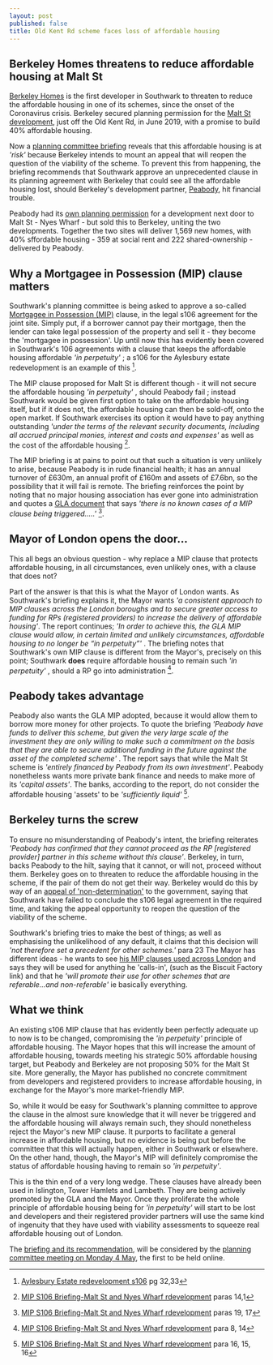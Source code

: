 ```yaml
---
layout: post
published: false
title: Old Kent Rd scheme faces loss of affordable housing
---
```

## Berkeley Homes threatens to reduce affordable housing at Malt St

[Berkeley Homes](http://www.berkeley-oldkentroad.co.uk/) is the first developer in Southwark to threaten to reduce the affordable housing in one of its schemes, since the onset of the Coronavirus crisis.  Berkeley secured planning permission for the [Malt St development](https://planning.southwark.gov.uk/online-applications-old/simpleSearchResults.do?action=firstPage), just off the Old Kent Rd, in June 2019, with a promise to build 40% affordable housing.  

Now a [planning committee briefing](http://moderngov.southwark.gov.uk/documents/s88488/Report%20Mortgagee%20in%20possession%20S106%20clause-%20Malt%20Street%20redevelopment.pdf) reveals that this affordable housing is at _'risk'_  because Berkeley intends to mount an appeal that will reopen the question of the viability of the scheme.  To prevent this from happening, the briefing recommends that Southwark approve an unprecedented clause in its planning agreement with Berkeley that could see all the affordable housing lost, should Berkeley's development partner, [Peabody](https://www.peabodysales.co.uk/blog/future-developments-sales-launches/peabody-secure-deal-to-deliver-224-new-shared-ownership-homes-in-southwark-in-collaboration-with-berkeley-homes/), hit financial trouble.

Peabody had its [own planning permission](http://moderngov.southwark.gov.uk/documents/s77120/Item%203%20-%20Report%2017AP4596.pdf) for a development next door to Malt St - Nyes Wharf - but sold this to Berkeley, uniting the two developments.  Together the two sites will deliver 1,569 new homes, with 40% sffordable housing - 359 at social rent and 222 shared-ownership - delivered by Peabody.

## Why a Mortgagee in Possession (MIP) clause matters

Southwark's planning committee is being asked to approve a so-called [Mortgagee in Possession (MIP)](https://www.oxfordreference.com/view/10.1093/oi/authority.20110803100211114) clause, in the legal s106 agreement for the joint site.  Simply put, if a borrower cannot pay their mortgage, then the lender can take legal possession of the property and sell it - they become the 'mortgagee in possession'.  Up until now this has evidently been covered in Southwark's 106 agreements with a clause that keeps the affordable housing affordable _'in perpetuity'_ ; a s106 for the Aylesbury estate redevelopment is an example of this [^1].

The MIP clause proposed for Malt St is different though - it will not secure the affordable housing _'in perpetuity'_ , should Peabody fail  ; instead Southwark would be given first option to take on the affordable housing itself, but if it does not, the affordable housing can then be sold-off, onto the open market.  If Southwark exercises its option it would have to pay anything outstanding _'under the terms of the relevant security documents, including all accrued principal monies, interest and costs and expenses'_ as well as the cost of the affordable housing [^2]. 

The MIP briefing is at pains to point out that such a situation is very unlikely to arise, because Peabody is in rude financial health; it has an annual turnover of £630m, an annual profit of £160m and assets of £7.6bn, so the possibility that it will fail is remote.  The briefing reinforces the point by noting that no major housing association has ever gone into administration and quotes a [GLA document](https://www.housing.org.uk/globalassets/files/resource-files/gla_practice_note_mortgagee_in_possession_january_2019.pdf) that says _'there is no known cases of a MIP clause being triggered.....'_ [^3].

## Mayor of London opens the door...

This all begs an obvious question - why replace a MIP clause that protects affordable housing, in all circumstances, even unlikely ones, with a clause that does not?  

Part of the answer is that this is what the Mayor of London wants.  As Southwark's briefing explains it, the Mayor wants  _'a consistent approach to MIP clauses across the London boroughs and to secure greater access to funding for RPs (registered providers) to increase the delivery of affordable housing'_.  The report continues; _'In order to achieve this, the GLA MIP clause would allow, in certain limited and unlikely circumstances, affordable housing to no longer be “in perpetuity”'_ .  The briefing notes that Southwark's own MIP clause is different from the Mayor's, precisely on this point; Southwark **does** require affordable housing to remain such _'in perpetuity'_ , should a RP go into administration [^4]. 

## Peabody takes advantage

Peabody also wants the GLA MIP adopted, because it would allow them to borrow more money for other projects.  To quote the briefing _'Peabody have funds to deliver this scheme, but given the very large scale of the investment they are only willing to make such a commitment on the basis that they are able to secure additional funding in the future against the asset of the completed scheme'_ .  The report says that while the Malt St scheme is _'entirely financed by Peabody from its own investment'_.  Peabody nonetheless wants more private bank finance and needs to make more of its _'capital assets'_. The banks, according to the report, do not consider the affordable housing 'assets' to be _'sufficiently liquid'_ [^5].

## Berkeley turns the screw

To ensure no misunderstanding of Peabody's intent, the briefing reiterates _'Peabody has confirmed that they cannot proceed as the RP [registered provider] partner in this scheme without this clause'_. Berkeley, in turn, backs Peabody to the hilt, saying that it cannot, or will not, proceed without them. Berkeley goes on to threaten to reduce the affordable housing in the scheme, if the pair of them do not get their way.  Berkeley would do this by way of an [appeal of 'non-determination'](https://www.planningportal.co.uk/info/200232/planning_applications/58/the_decision-making_process/8) to the government, saying that Southwark have failed to conclude the s106 legal agreement in the required time, and taking the appeal opportunity to reopen the question of the viability of the scheme.    

Southwark's briefing tries to make the best of things; as well as emphasising the unlikelihood of any default, it claims that this decision will _'not therefore set a precedent for other schemes.'_ para 23  The Mayor has different ideas - he wants to see [his MIP clauses used across London](https://www.housing.org.uk/globalassets/files/resource-files/gla_practice_note_mortgagee_in_possession_january_2019.pdf) and says they will be used for anything he 'calls-in', (such as the Biscuit Factory link) and that he _'will promote their use for other schemes that are referable...and non-referable'_ ie basically everything.

## What we think

An existing s106 MIP clause that has evidently been perfectly adequate up to now is to be changed, compromising the _'in perpetuity'_ principle of affordable housing.  The Mayor hopes that this will increase the amount of affordable housing, towards meeting his strategic 50% affordable housing target, but Peabody and Berkeley are not proposing 50% for the Malt St site.  More generally, the Mayor has published no concrete commitment from developers and registered providers to increase affordable housing,  in exchange for the Mayor's more market-friendly MIP. 

So, while it would be easy for Southwark's planning committee to approve the clause in the almost sure knowledge that it will never be triggered and the affordable housing will always remain such, they should nonetheless reject the Mayor's new MIP clause. It purports to facilitate a general increase in affordable housing, but no evidence is being put before the committee that this will actually happen, either in Southwark or elsewhere.  On the other hand, though, the Mayor's MIP will definitely compromise the status of affordable housing having to remain so _'in perpetuity'_.

This is the thin end of a very long wedge.  These clauses have already been used in Islington, Tower Hamlets and Lambeth.  They are being actively promoted by the GLA and the Mayor.  Once they proliferate the whole principle of affordable housing being for _'in perpetuity'_ will start to be lost and developers and their registered provider partners will use the same kind of ingenuity that they have used with viability assessments to squeeze real affordable housing out of London.

The [briefing and its recommendation](http://moderngov.southwark.gov.uk/documents/s88488/Report%20Mortgagee%20in%20possession%20S106%20clause-%20Malt%20Street%20redevelopment.pdf), will be considered by the [planning committee meeting on Monday 4 May](http://moderngov.southwark.gov.uk/ieListDocuments.aspx?CId=119&MId=6643&Ver=4), the first to be held online.

[^1]: [Aylesbury Estate redevelopment s106](http://planbuild.southwark.gov.uk/documents/?GetDocument=%7b%7b%7b!oF%2bbR3wNmlaiCxJPcqtGXw%3d%3d!%7d%7d%7d) pg 32,33

[^2]: [MIP S106 Briefing-Malt St and Nyes Wharf rdevelopment](http://moderngov.southwark.gov.uk/documents/s88488/Report%20Mortgagee%20in%20possession%20S106%20clause-%20Malt%20Street%20redevelopment.pdf) paras 14,1

[^3]: [MIP S106 Briefing-Malt St and Nyes Wharf rdevelopment](http://moderngov.southwark.gov.uk/documents/s88488/Report%20Mortgagee%20in%20possession%20S106%20clause-%20Malt%20Street%20redevelopment.pdf) paras 19, 17

[^4]: [MIP S106 Briefing-Malt St and Nyes Wharf rdevelopment](http://moderngov.southwark.gov.uk/documents/s88488/Report%20Mortgagee%20in%20possession%20S106%20clause-%20Malt%20Street%20redevelopment.pdf) para 8, 14

[^5]: [MIP S106 Briefing-Malt St and Nyes Wharf rdevelopment](http://moderngov.southwark.gov.uk/documents/s88488/Report%20Mortgagee%20in%20possession%20S106%20clause-%20Malt%20Street%20redevelopment.pdf) para 16, 15, 16

[^6]: [MIP S106 Briefing-Malt St and Nyes Wharf rdevelopment](http://moderngov.southwark.gov.uk/documents/s88488/Report%20Mortgagee%20in%20possession%20S106%20clause-%20Malt%20Street%20redevelopment.pdf) para 9, 12


